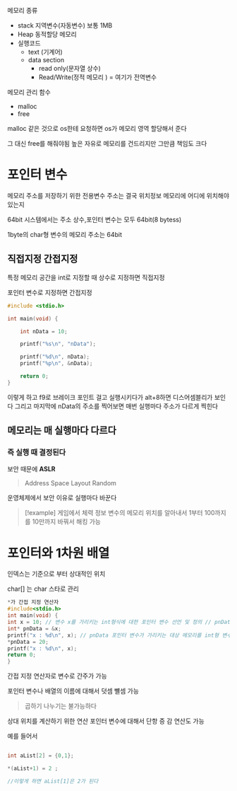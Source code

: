메모리 종류
- stack 지역변수(자동변수) 보통 1MB
- Heap 동적할당 메모리
- 실행코드
	- text (기계어)
	- data section 
		- read only(문자열 상수)
		- Read/Write(정적 메모리 ) = 여기가 전역변수 


메모리 관리 함수 
- malloc 
- free

malloc 같은 것으로 os한테 요청하면 os가 메모리 영역 할당해서 준다 

그 대신 free를 해줘야됨 높은 자유로 메모리를 건드리지만 그만큼 책임도 크다 

# 포인터 변수

메모리 주소를 저장하기 위한 전용변수 
주소는 결국 위치정보 메모리에 어디에 위치해야있는지 

64bit 시스템에서는 주소 상수,포인터 변수는 모두 64bit(8 bytess)

1byte의 char형 변수의 메모리 주소는 64bit

## 직접지정 간접지정 

특정 메모리 공간을 int로 지정할 때 상수로 지정하면 직접지정 

포인터 변수로 지정하면 간접지정 


```c
#include <stdio.h>

int main(void) {

	int nData = 10;

	printf("%s\n", "nData");

	printf("%d\n", nData);
	printf("%p\n", &nData);

	return 0;
}
```

이렇게 하고 f9로 브레이크 포인트 걸고 실행시키다가 alt+8하면 
디스어셈블리가 보인다 그리고 마지막에 nData의 주소를 찍어보면 
매번 실행마다 주소가 다르게 찍힌다 

## 메모리는 매 실행마다 다르다 
### 즉 실행 때 결정된다 

보안 때문에 **ASLR**
> Address Space Layout Random 

운영체제에서 보안 이유로 실행마다 바꾼다 

> [!example]
> 게임에서 체력 정보 변수의 메모리 위치를 알아내서 1부터 100까지를 10만까지 바꿔서 해킹 가능 


# 포인터와 1차원 배열 

인덱스는 기준으로 부터 상대적인 위치 

char[] 는 char 스타로 관리
```c
*가 간접 지정 연산자
#include<stdio.h> 
int main(void) { 
int x = 10; // 변수 x를 가리키는 int형식에 대한 포인터 변수 선언 및 정의 // pnData 에 x의 주소가 저장 
int* pnData = &x; 
printf("x : %d\n", x); // pnData 포인터 변수가 가리키는 대상 메모리를 int형 변수로 간접지정하고 20을 대입한다. // 현재 가리키는 대상 메모리는 변수 x의 메모리이므로 x의 값은 20이 된다. 
*pnData = 20; 
printf("x : %d\n", x); 
return 0; 
}

```

간접 지정 연산자로 변수로 간주가 가능 

포인터 변수나 배열의 이름에 대해서 덧셈 뺼셈 가능 

> 곱하기 나누기는 불가능하다 

상대 위치를 계산하기 위한 연산 
포인터 변수에 대해서 단항 증 감 연산도 가능 

예를 들어서 
```c

int aList[2] = {0,1};

*(aList+1) = 2 ;

//이렇게 하면 aList[1]은 2가 된다 
```